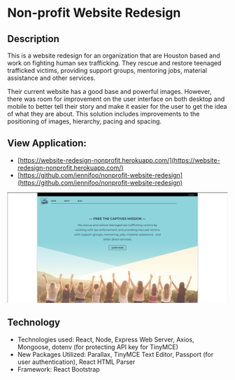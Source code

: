 # Non-profit Website Redesign

## Description

This is a website redesign for an organization that are Houston based and work on fighting human sex trafficking. They rescue and restore teenaged trafficked victims, providing support groups, mentoring jobs, material assistance and other services.

Their current website has a good base and powerful images. However, there was room for improvement on the user interface on both desktop and mobile to better tell their story and make it easier for the user to get the idea of what they are about. This solution includes improvements to the positioning of images, hierarchy, pacing and spacing. 

## View Application:

* [https://website-redesign-nonprofit.herokuapp.com/](https://website-redesign-nonprofit.herokuapp.com/)
* [https://github.com/jennifoo/nonprofit-website-redesign](https://github.com/jennifoo/nonprofit-website-redesign)

<img src="./assets/nonprofit-website-redesign.png" alt="nonprofit website redesign">

## Technology

* Technologies used: React, Node, Express Web Server, Axios, Mongoose, dotenv (for protecting API key for TinyMCE)
* New Packages Utilized: Parallax, TinyMCE Text Editor, Passport (for user authentication), React HTML Parser
* Framework: React Bootstrap
